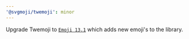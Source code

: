 ```yaml
---
'@svgmoji/twemoji': minor
---
```


Upgrade Twemoji to [`Emoji 13.1`](https://github.com/twitter/twemoji/releases/tag/v13.1.0) which adds new emoji's to the library.
